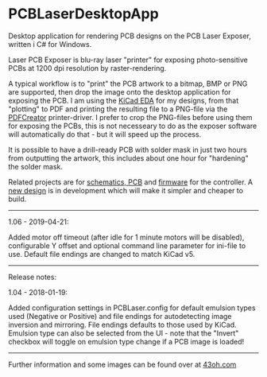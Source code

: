 # PCBLaserDesktopApp

Desktop application for rendering PCB designs on the PCB Laser Exposer, written i C# for Windows.

Laser PCB Exposer is blu-ray laser "printer" for exposing photo-sensitive PCBs at 1200 dpi resolution by raster-rendering.

A typical workflow is to "print" the PCB artwork to a bitmap, BMP or PNG are supported, then drop the image onto the desktop application for exposing the PCB. I am using the [KiCad EDA](http://kicad-pcb.org/) for my designs, from that "plotting" to PDF and printing the resulting file to a PNG-file via the [PDFCreator](http://www.pdfforge.org/pdfcreator) printer-driver. I prefer to crop the PNG-files before using them for exposing the PCBs, this is not necesseary to do as the exposer software will automatically do that - but it will speed up the process.

It is possible to have a drill-ready PCB with solder mask in just two hours from outputting the artwork, this includes about one hour for "hardening" the solder mask.

Related projects are for [schematics, PCB](https://github.com/terjeio/PCBLaserSchematics) and [firmware](https://github.com/terjeio/PCBLaserFirmvare) for the controller. A [new design](https://github.com/terjeio/PCBLaserMkII) is in development which will make it simpler and cheaper to build.

---

1.06 - 2019-04-21:

Added motor off timeout (after idle for 1 minute motors will be disabled), configurable Y offset and optional command line parameter for ini-file to use.
Default file endings are changed to match KiCad v5.

---

Release notes:

1.04 - 2018-01-19:

Added configuration settings in PCBLaser.config for default emulsion types used \(Negative or Positive\) and file endings for autodetecting image inversion and mirroring. File endings defaults to those used by KiCad. Emulsion type can also be selected from the UI - note that the "Invert" checkbox will toggle on emulsion type change if a PCB image is loaded!

---

Further information and some images can be found over at [43oh.com](http://forum.43oh.com/topic/9645-pcb-laser-exposerprinter/#comment-72756)
